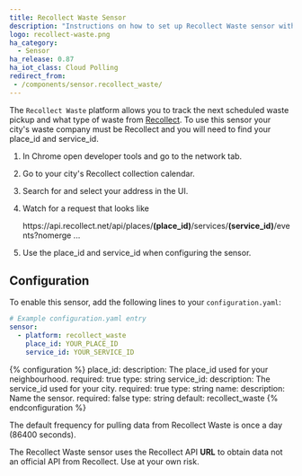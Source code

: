 ```yaml
---
title: Recollect Waste Sensor
description: "Instructions on how to set up Recollect Waste sensor within Home Assistant."
logo: recollect-waste.png
ha_category:
  - Sensor
ha_release: 0.87
ha_iot_class: Cloud Polling
redirect_from:
 - /components/sensor.recollect_waste/
---
```


The `Recollect Waste` platform allows you to track the next scheduled waste pickup and what type of waste from [Recollect](https://recollect.net/solutions/waste/). To use this sensor your city's waste company must be Recollect and you will need to find your place_id and service_id.

1. In Chrome open developer tools and go to the network tab.
2. Go to your city's Recollect collection calendar.
3. Search for and select your address in the UI.
4. Watch for a request that looks like

   ht<span>tps://api.recollect.net/api/places/**(place_id)**/services/**(service_id)**/events?nomerge ...

5. Use the place_id and service_id when configuring the sensor.

## Configuration

To enable this sensor, add the following lines to your `configuration.yaml`:

```yaml
# Example configuration.yaml entry
sensor:
  - platform: recollect_waste
    place_id: YOUR_PLACE_ID
    service_id: YOUR_SERVICE_ID
```

{% configuration %}
place_id:
  description: The place_id used for your neighbourhood.
  required: true
  type: string
service_id:
  description: The service_id used for your city.
  required: true
  type: string
name:
  description: Name the sensor.
  required: false
  type: string
  default: recollect_waste
{% endconfiguration %}

The default frequency for pulling data from Recollect Waste is once a day (86400 seconds).

<div class='note warning'>
The Recollect Waste sensor uses the Recollect API <strong>URL</strong> to obtain data not an official API from Recollect. Use at your own risk.
</div>
